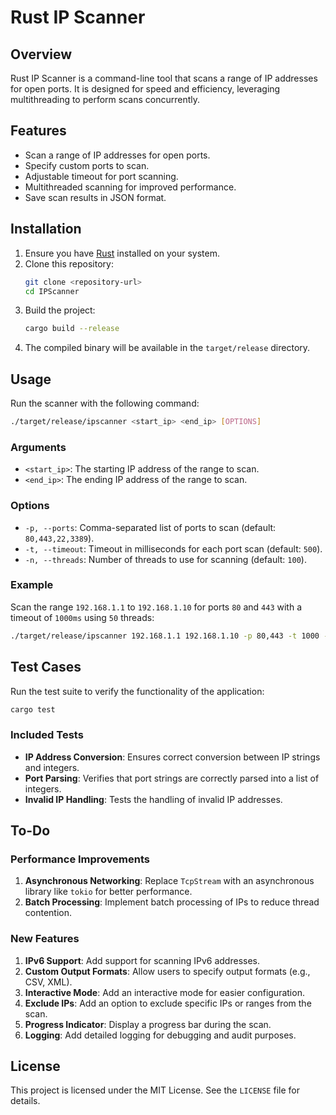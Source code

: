 # Rust IP Scanner

## Overview
Rust IP Scanner is a command-line tool that scans a range of IP addresses for open ports. It is designed for speed and efficiency, leveraging multithreading to perform scans concurrently.

## Features
- Scan a range of IP addresses for open ports.
- Specify custom ports to scan.
- Adjustable timeout for port scanning.
- Multithreaded scanning for improved performance.
- Save scan results in JSON format.

## Installation

1. Ensure you have [Rust](https://www.rust-lang.org/tools/install) installed on your system.
2. Clone this repository:
   ```bash
   git clone <repository-url>
   cd IPScanner
   ```
3. Build the project:
   ```bash
   cargo build --release
   ```
4. The compiled binary will be available in the `target/release` directory.

## Usage

Run the scanner with the following command:
```bash
./target/release/ipscanner <start_ip> <end_ip> [OPTIONS]
```

### Arguments
- `<start_ip>`: The starting IP address of the range to scan.
- `<end_ip>`: The ending IP address of the range to scan.

### Options
- `-p, --ports`: Comma-separated list of ports to scan (default: `80,443,22,3389`).
- `-t, --timeout`: Timeout in milliseconds for each port scan (default: `500`).
- `-n, --threads`: Number of threads to use for scanning (default: `100`).

### Example
Scan the range `192.168.1.1` to `192.168.1.10` for ports `80` and `443` with a timeout of `1000ms` using `50` threads:
```bash
./target/release/ipscanner 192.168.1.1 192.168.1.10 -p 80,443 -t 1000 -n 50
```

## Test Cases

Run the test suite to verify the functionality of the application:
```bash
cargo test
```

### Included Tests
- **IP Address Conversion**: Ensures correct conversion between IP strings and integers.
- **Port Parsing**: Verifies that port strings are correctly parsed into a list of integers.
- **Invalid IP Handling**: Tests the handling of invalid IP addresses.

## To-Do

### Performance Improvements
1. **Asynchronous Networking**: Replace `TcpStream` with an asynchronous library like `tokio` for better performance.
2. **Batch Processing**: Implement batch processing of IPs to reduce thread contention.

### New Features
1. **IPv6 Support**: Add support for scanning IPv6 addresses.
2. **Custom Output Formats**: Allow users to specify output formats (e.g., CSV, XML).
3. **Interactive Mode**: Add an interactive mode for easier configuration.
4. **Exclude IPs**: Add an option to exclude specific IPs or ranges from the scan.
5. **Progress Indicator**: Display a progress bar during the scan.
6. **Logging**: Add detailed logging for debugging and audit purposes.

## License
This project is licensed under the MIT License. See the `LICENSE` file for details.